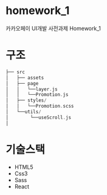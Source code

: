 # homework_1
카카오페이 UI개발 사전과제 Homework_1

# 구조
```swift
├── src
│   ├── assets
│   ├── page
│   │   └──layer.js 
│   │   └──Promotion.js 
│   ├── styles/
│   │   └──Promotion.scss 
│   └──utils/
│        └──useScroll.js
│

```

# 기술스택
* HTML5
* Css3
* Sass
* React